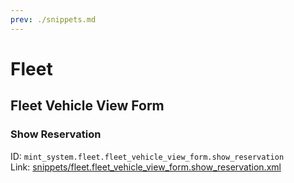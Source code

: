 ```yaml
---
prev: ./snippets.md
---
```

# Fleet
## Fleet Vehicle View Form  
### Show Reservation  
ID: `mint_system.fleet.fleet_vehicle_view_form.show_reservation`  
Link: [snippets/fleet.fleet_vehicle_view_form.show_reservation.xml](https://github.com/Mint-System/Odoo-Development/tree/14.0/snippets/fleet.fleet_vehicle_view_form.show_reservation.xml)

